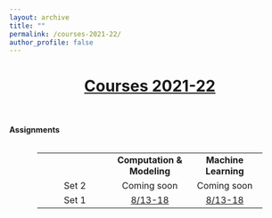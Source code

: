 ```yaml
---
layout: archive
title: ""
permalink: /courses-2021-22/
author_profile: false
---
```


# [<center>Courses 2021-22</center>](#top)

<div style="width:100%; max-width:800px; margin:auto"> 
    
<br><br><b>Assignments</b><br><br>

<center>
<table style="width:80%">
    <tr>
    <td width="33%"><center><b> </b></center></td>
    <td width="33%"><center><b>Computation & Modeling</b></center></td>
    <td width="33%"><center><b>Machine Learning</b></center></td>
  </tr>
    <tr>
    <td width="33%"><center>Set 2</center></td>
    <td width="33%"><center>Coming soon</center></td>
    <td width="33%"><center>Coming soon</center></td>
  </tr>
   <tr>
    <td width="33%"><center>Set 1</center></td>
    <td width="33%"><center><a class="body" href="https://www.overleaf.com/read/xtxcrqwdgkvt" target="_blank">8/13-18</a></center></td>
    <td width="33%"><center><a class="body" href="https://www.overleaf.com/read/ngtwymgrzzyd" target="_blank">8/13-18</a></center></td>
  </tr>
</table>
</center>

